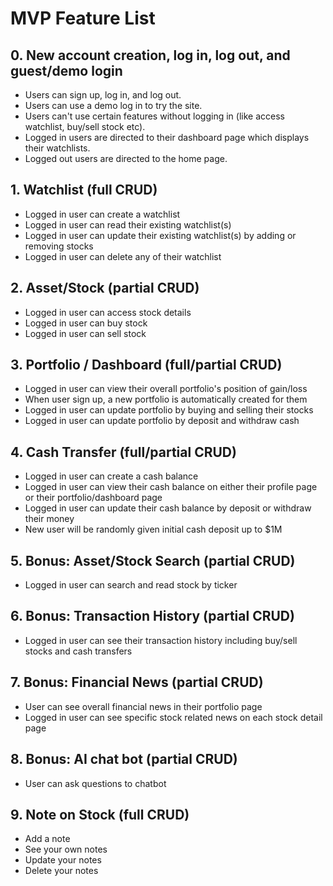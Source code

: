 # MVP Feature List

## 0. New account creation, log in, log out, and guest/demo login

* Users can sign up, log in, and log out.
* Users can use a demo log in to try the site.
* Users can't use certain features without logging in (like access watchlist, buy/sell stock etc).
* Logged in users are directed to their dashboard page which displays their watchlists.
* Logged out users are directed to the home page.


## 1. Watchlist (full CRUD)

* Logged in user can create a watchlist
* Logged in user can read their existing watchlist(s)
* Logged in user can update their existing watchlist(s) by adding or removing stocks
* Logged in user can delete any of their watchlist


## 2. Asset/Stock (partial CRUD)

* Logged in user can access stock details
* Logged in user can buy stock
* Logged in user can sell stock


## 3. Portfolio / Dashboard (full/partial CRUD)

* Logged in user can view their overall portfolio's position of gain/loss
* When user sign up, a new portfolio is automatically created for them
* Logged in user can update portfolio by buying and selling their stocks
* Logged in user can update portfolio by deposit and withdraw cash


## 4. Cash Transfer (full/partial CRUD)
* Logged in user can create a cash balance
* Logged in user can view their cash balance on either their profile page or their portfolio/dashboard page
* Logged in user can update their cash balance by deposit or withdraw their money
* New user will be randomly given initial cash deposit up to $1M


## 5. Bonus: Asset/Stock Search (partial CRUD)

* Logged in user can search and read stock by ticker


## 6. Bonus: Transaction History (partial CRUD)

* Logged in user can see their transaction history including buy/sell stocks and cash transfers


## 7. Bonus: Financial News (partial CRUD)

* User can see overall financial news in their portfolio page
* Logged in user can see specific stock related news on each stock detail page


## 8. Bonus: AI chat bot (partial CRUD)

* User can ask questions to chatbot


## 9. Note on Stock (full CRUD)

* Add a note
* See your own notes
* Update your notes
* Delete your notes
